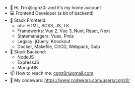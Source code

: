 - 👋 Hi, I’m @cgnz0r and it's my home account
- 💻 Frontend Developer (a bit of backend)
- 📜 Stack Frontend: 
  - ofc: HTML, SCSS, JS, TS
  - Frameworks: Vue 2, Vue 3, Nuxt, React, Next
  - Statemanagers: Vuex, Pinia
  - Legacy: jQuery, Knockout
  - Docker, Makefile, CI/CD, Webpack, Gulp
- 📜 Stack Backend: 
  - NodeJS
  - ExpressJS
  - MongoDB
- 📫 How to reach me: cgnz0r@gmail.com 
- 📌 My codewars: https://www.codewars.com/users/cgnz0r


<!---
cgnz0r/cgnz0r is a ✨ special ✨ repository because its `README.md` (this file) appears on your GitHub profile.
You can click the Preview link to take a look at your changes.
--->
